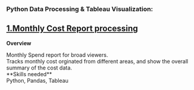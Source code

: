 ﻿### **Python Data Processing & Tableau Visualization:**

## [**1.Monthly Cost Report processing**](https://github.com/suhsunghee/suhsunghee.github.io/tree/main/Data%20with%20Python/1.Monthly%20Cost%20Report)

**Overview**
<p>Monthly Spend report for broad viewers.<br>
Tracks monthly cost orginated from different areas, and show the overall summary of the cost data.<br>
**Skills needed** <br>
Python, Pandas, Tableau</p>

